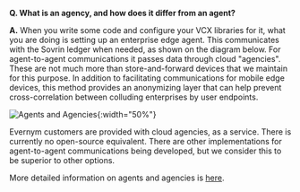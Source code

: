 **Q. What is an agency, and how does it differ from an agent?**

**A.** When you write some code and configure your VCX libraries for it, what you are doing is setting up an enterprise edge agent. This communicates with the Sovrin ledger when needed, as shown on the diagram below. For agent-to-agent communications it passes data through cloud "agencies". These are not much more than store-and-forward devices that we maintain for this purpose. In addition to facilitating communications for mobile edge devices, this method provides an anonymizing layer that can help prevent cross-correlation between colluding enterprises by user endpoints.

![Agents and Agencies](https://s3.us-east-2.amazonaws.com/static.evernym.com/images/FAQ/agents+and+agencies.png){:width="50%"}

Evernym customers are provided with cloud agencies, as a service. There is currently no open-source equivalent. There are other implementations for agent-to-agent communications being developed, but we consider this to be superior to other options.

More detailed information on agents and agencies is [here](https://github.com/hyperledger/aries-rfcs/blob/master/concepts/0004-agents/README.md).
